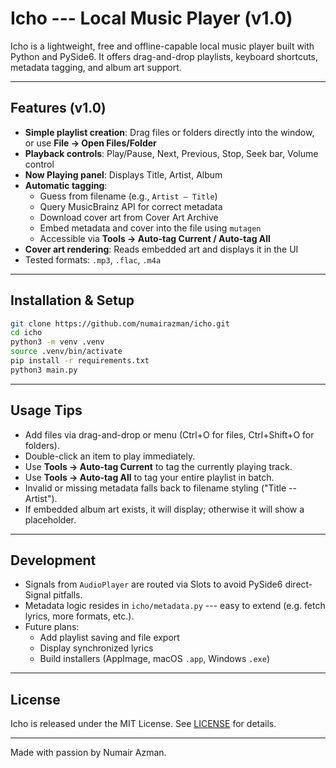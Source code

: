 # Icho --- Local Music Player (v1.0)

Icho is a lightweight, free and offline-capable local music player built
with Python and PySide6. It offers drag-and-drop playlists, keyboard
shortcuts, metadata tagging, and album art support.

------------------------------------------------------------------------

## Features (v1.0)

-   **Simple playlist creation**: Drag files or folders directly into
    the window, or use **File → Open Files/Folder**
-   **Playback controls**: Play/Pause, Next, Previous, Stop, Seek bar,
    Volume control
-   **Now Playing panel**: Displays Title, Artist, Album
-   **Automatic tagging**:
    -   Guess from filename (e.g., `Artist – Title`)
    -   Query MusicBrainz API for correct metadata
    -   Download cover art from Cover Art Archive
    -   Embed metadata and cover into the file using `mutagen`
    -   Accessible via **Tools → Auto-tag Current / Auto-tag All**
-   **Cover art rendering**: Reads embedded art and displays it in the
    UI
-   Tested formats: `.mp3`, `.flac`, `.m4a`

------------------------------------------------------------------------

## Installation & Setup

``` bash
git clone https://github.com/numairazman/icho.git
cd icho
python3 -m venv .venv
source .venv/bin/activate
pip install -r requirements.txt
python3 main.py
```

------------------------------------------------------------------------

## Usage Tips

-   Add files via drag-and-drop or menu (Ctrl+O for files, Ctrl+Shift+O
    for folders).
-   Double-click an item to play immediately.
-   Use **Tools → Auto-tag Current** to tag the currently playing track.
-   Use **Tools → Auto-tag All** to tag your entire playlist in batch.
-   Invalid or missing metadata falls back to filename styling ("Title
    -- Artist").
-   If embedded album art exists, it will display; otherwise it will
    show a placeholder.

------------------------------------------------------------------------

## Development

-   Signals from `AudioPlayer` are routed via Slots to avoid PySide6
    direct-Signal pitfalls.
-   Metadata logic resides in `icho/metadata.py` --- easy to extend
    (e.g. fetch lyrics, more formats, etc.).
-   Future plans:
    -   Add playlist saving and file export
    -   Display synchronized lyrics
    -   Build installers (AppImage, macOS `.app`, Windows `.exe`)

------------------------------------------------------------------------

## License

Icho is released under the MIT License. See [LICENSE](LICENSE) for
details.

------------------------------------------------------------------------

Made with passion by Numair Azman.
